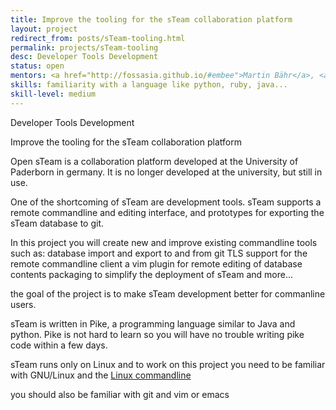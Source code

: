 ```yaml
---
title: Improve the tooling for the sTeam collaboration platform
layout: project
redirect_from: posts/sTeam-tooling.html
permalink: projects/sTeam-tooling
desc: Developer Tools Development
status: open
mentors: <a href="http://fossasia.github.io/#embee">Martin Bähr</a>, <a href="http://fossasia.github.io/#aruna_herath">Aruna Herath</a>, Chris Angelico
skills: familiarity with a language like python, ruby, java...
skill-level: medium
---
```

Developer Tools Development

Improve the tooling for the sTeam collaboration platform

Open sTeam is a collaboration platform developed at the University of Paderborn in germany.
It is no longer developed at the university, but still in use.

One of the shortcoming of sTeam are development tools.
sTeam supports a remote commandline and editing interface, and prototypes for
exporting the sTeam database to git.

In this project you will create new and improve existing commandline tools such as:
database import and export to and from git
TLS support for the remote commandline client
a vim plugin for remote editing of database contents
packaging to simplify the deployment of sTeam
and more...

the goal of the project is to make sTeam development better for commanline
users.

sTeam is written in Pike, a programming language similar to Java and python.
Pike is not hard to learn so you will have no trouble writing pike code within
a few days.

sTeam runs only on Linux and to work on this project you need to be familiar
with GNU/Linux and the [Linux commandline]( http://en.flossmanuals.net/command-line/ )

you should also be familiar with git and vim or emacs
